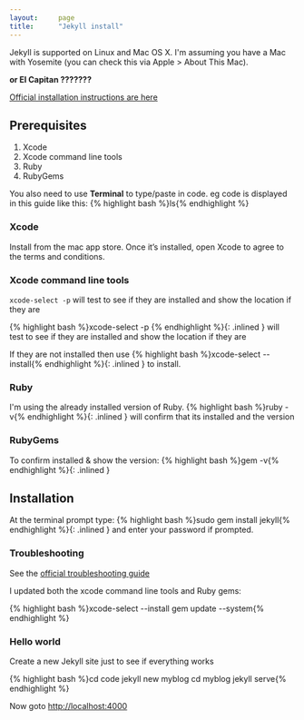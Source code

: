 ```yaml
---
layout:     page
title:      "Jekyll install"
---
```


Jekyll is supported on Linux and Mac OS X. I'm assuming you have a Mac with Yosemite (you can check this via Apple > About This Mac).

<i class="fa fa-exclamation-circle fa-alert" aria-hidden="true"></i> **or El Capitan ???????**

[Official installation instructions are here](https://jekyllrb.com/docs/installation/)

Prerequisites
-------------

1. Xcode 
2. Xcode command line tools 
3. Ruby
4. RubyGems

You also need to use __Terminal__ to type/paste in code. eg code is displayed in this guide like this:
{% highlight bash %}ls{% endhighlight %}

### Xcode
Install from the mac app store.
Once it’s installed, open Xcode to agree to the terms and conditions.

### Xcode command line tools
<code>xcode-select -p</code>  will test to see if they are installed and show the location if they are



{% highlight bash %}xcode-select -p {% endhighlight %}{: .inlined } 
will test to see if they are installed and show the location if they are

If they are not installed then use 
{% highlight bash %}xcode-select --install{% endhighlight %}{: .inlined } 
to install.

### Ruby
I'm using the already installed version of Ruby.
{% highlight bash %}ruby -v{% endhighlight %}{: .inlined }
will confirm that its installed and the version

### RubyGems
To confirm installed & show the version:
{% highlight bash %}gem -v{% endhighlight %}{: .inlined }



Installation
------------

At the terminal prompt type:
{% highlight bash %}sudo gem install jekyll{% endhighlight %}{: .inlined }
and enter your password if prompted.

### Troubleshooting

See the [official troubleshooting guide](http://jekyllrb.com/docs/troubleshooting/)

I updated both the xcode command line tools and Ruby gems:

{% highlight bash %}xcode-select --install
gem update --system{% endhighlight %}


### Hello world
Create a new Jekyll site just to see if everything works

{% highlight bash %}cd code
jekyll new myblog
cd myblog
jekyll serve{% endhighlight %}

Now goto [http://localhost:4000](http://localhost:4000)




